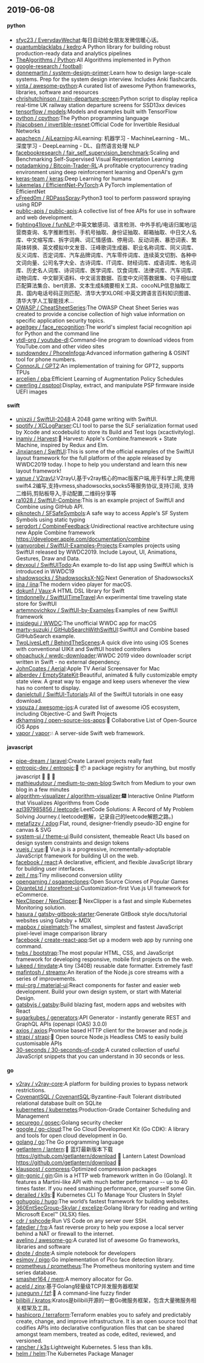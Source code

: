 ## 2019-06-08

#### python
* [sfyc23 / EverydayWechat](https://github.com/sfyc23/EverydayWechat):每日自动给女朋友发微信暖心话。
* [quantumblacklabs / kedro](https://github.com/quantumblacklabs/kedro):A Python library for building robust production-ready data and analytics pipelines
* [TheAlgorithms / Python](https://github.com/TheAlgorithms/Python):All Algorithms implemented in Python
* [google-research / football](https://github.com/google-research/football):
* [donnemartin / system-design-primer](https://github.com/donnemartin/system-design-primer):Learn how to design large-scale systems. Prep for the system design interview. Includes Anki flashcards.
* [vinta / awesome-python](https://github.com/vinta/awesome-python):A curated list of awesome Python frameworks, libraries, software and resources
* [chrishutchinson / train-departure-screen](https://github.com/chrishutchinson/train-departure-screen):Python script to display replica real-time UK railway station departure screens for SSD13xx devices
* [tensorflow / models](https://github.com/tensorflow/models):Models and examples built with TensorFlow
* [python / cpython](https://github.com/python/cpython):The Python programming language
* [jhjacobsen / invertible-resnet](https://github.com/jhjacobsen/invertible-resnet):Official Code for Invertible Residual Networks
* [apachecn / AiLearning](https://github.com/apachecn/AiLearning):AiLearning: 机器学习 - MachineLearning - ML、深度学习 - DeepLearning - DL、自然语言处理 NLP
* [facebookresearch / fair_self_supervision_benchmark](https://github.com/facebookresearch/fair_self_supervision_benchmark):Scaling and Benchmarking Self-Supervised Visual Representation Learning
* [notadamking / Bitcoin-Trader-RL](https://github.com/notadamking/Bitcoin-Trader-RL):A profitable cryptocurrency trading environment using deep reinforcement learning and OpenAI's gym
* [keras-team / keras](https://github.com/keras-team/keras):Deep Learning for humans
* [lukemelas / EfficientNet-PyTorch](https://github.com/lukemelas/EfficientNet-PyTorch):A PyTorch implementation of EfficientNet
* [xFreed0m / RDPassSpray](https://github.com/xFreed0m/RDPassSpray):Python3 tool to perform password spraying using RDP
* [public-apis / public-apis](https://github.com/public-apis/public-apis):A collective list of free APIs for use in software and web development.
* [fighting41love / funNLP](https://github.com/fighting41love/funNLP):中英文敏感词、语言检测、中外手机/电话归属地/运营商查询、名字推断性别、手机号抽取、身份证抽取、邮箱抽取、中日文人名库、中文缩写库、拆字词典、词汇情感值、停用词、反动词表、暴恐词表、繁简体转换、英文模拟中文发音、汪峰歌词生成器、职业名称词库、同义词库、反义词库、否定词库、汽车品牌词库、汽车零件词库、连续英文切割、各种中文词向量、公司名字大全、古诗词库、IT词库、财经词库、成语词库、地名词库、历史名人词库、诗词词库、医学词库、饮食词库、法律词库、汽车词库、动物词库、中文聊天语料、中文谣言数据、百度中文问答数据集、句子相似度匹配算法集合、bert资源、文本生成&摘要相关工具、cocoNLP信息抽取工具、国内电话号码正则匹配、清华大学XLORE:中英文跨语言百科知识图谱、清华大学人工智能技术…
* [OWASP / CheatSheetSeries](https://github.com/OWASP/CheatSheetSeries):The OWASP Cheat Sheet Series was created to provide a concise collection of high value information on specific application security topics.
* [ageitgey / face_recognition](https://github.com/ageitgey/face_recognition):The world's simplest facial recognition api for Python and the command line
* [ytdl-org / youtube-dl](https://github.com/ytdl-org/youtube-dl):Command-line program to download videos from YouTube.com and other video sites
* [sundowndev / PhoneInfoga](https://github.com/sundowndev/PhoneInfoga):Advanced information gathering & OSINT tool for phone numbers.
* [ConnorJL / GPT2](https://github.com/ConnorJL/GPT2):An implementation of training for GPT2, supports TPUs
* [arcelien / pba](https://github.com/arcelien/pba):Efficient Learning of Augmentation Policy Schedules
* [cwerling / psptool](https://github.com/cwerling/psptool):Display, extract, and manipulate PSP firmware inside UEFI images

#### swift
* [unixzii / SwiftUI-2048](https://github.com/unixzii/SwiftUI-2048):A 2048 game writing with SwiftUI.
* [spotify / XCLogParser](https://github.com/spotify/XCLogParser):CLI tool to parse the SLF serialization format used by Xcode and xcodebuild to store its Build and Test logs (xcactivitylog).
* [inamiy / Harvest](https://github.com/inamiy/Harvest):🌾
Harvest: Apple's Combine.framework + State Machine, inspired by Redux and Elm.
* [Jinxiansen / SwiftUI](https://github.com/Jinxiansen/SwiftUI):This is some of the official examples of the SwiftUI layout framework for the full platform of the apple released by WWDC2019 today. I hope to help you understand and learn this new layout framework!
* [yanue / V2rayU](https://github.com/yanue/V2rayU):V2rayU,基于v2ray核心的mac版客户端,用于科学上网,使用swift4.2编写,支持vmess,shadowsocks,socks5等服务协议,支持订阅, 支持二维码,剪贴板导入,手动配置,二维码分享等
* [ra1028 / SwiftUI-Combine](https://github.com/ra1028/SwiftUI-Combine):This is an example project of SwiftUI and Combine using GitHub API.
* [piknotech / SFSafeSymbols](https://github.com/piknotech/SFSafeSymbols):A safe way to access Apple's SF System Symbols using static typing
* [sergdort / CombineFeedback](https://github.com/sergdort/CombineFeedback):Unidirectional reactive architecture using new Apple Combine framework https://developer.apple.com/documentation/combine
* [ivanvorobei / SwiftUI-Examples-Projects](https://github.com/ivanvorobei/SwiftUI-Examples-Projects):Examples projects using SwiftUI released by WWDC2019. Include Layout, UI, Animations, Gestures, Draw and Data.
* [devxoul / SwiftUITodo](https://github.com/devxoul/SwiftUITodo):An example to-do list app using SwiftUI which is introduced in WWDC19
* [shadowsocks / ShadowsocksX-NG](https://github.com/shadowsocks/ShadowsocksX-NG):Next Generation of ShadowsocksX
* [iina / iina](https://github.com/iina/iina):The modern video player for macOS.
* [dokun1 / Vaux](https://github.com/dokun1/Vaux):A HTML DSL library for Swift
* [timdonnelly / SwiftUITimeTravel](https://github.com/timdonnelly/SwiftUITimeTravel):An experimental time traveling state store for SwiftUI
* [artemnovichkov / SwiftUI-by-Examples](https://github.com/artemnovichkov/SwiftUI-by-Examples):Examples of new SwiftUI framework
* [insidegui / WWDC](https://github.com/insidegui/WWDC):The unofficial WWDC app for macOS
* [marty-suzuki / GitHubSearchWithSwiftUI](https://github.com/marty-suzuki/GitHubSearchWithSwiftUI):SwiftUI and Combine based GitHubSearch example.
* [TwoLivesLeft / BehindTheScenes](https://github.com/TwoLivesLeft/BehindTheScenes):A quick dive into using iOS Scenes with conventional UIKit and SwiftUI hosted controllers
* [ohoachuck / wwdc-downloader](https://github.com/ohoachuck/wwdc-downloader):WWDC 2019 video downloader script written in Swift - no external dependency.
* [JohnCoates / Aerial](https://github.com/JohnCoates/Aerial):Apple TV Aerial Screensaver for Mac
* [alberdev / EmptyStateKit](https://github.com/alberdev/EmptyStateKit):Beautiful, animated & fully customizable empty state view. A great way to engage and keep users whenever the view has no content to display.
* [danielctull / SwiftUI-Tutorials](https://github.com/danielctull/SwiftUI-Tutorials):All of the SwiftUI tutorials in one easy download.
* [vsouza / awesome-ios](https://github.com/vsouza/awesome-ios):A curated list of awesome iOS ecosystem, including Objective-C and Swift Projects
* [dkhamsing / open-source-ios-apps](https://github.com/dkhamsing/open-source-ios-apps):📱
Collaborative List of Open-Source iOS Apps
* [vapor / vapor](https://github.com/vapor/vapor):💧
A server-side Swift web framework.

#### javascript
* [pipe-dream / laravel](https://github.com/pipe-dream/laravel):Create Laravel projects really fast
* [entropic-dev / entropic](https://github.com/entropic-dev/entropic):🦝
📦
a package registry for anything, but mostly javascript 🦝 🦝 🦝
* [mathieudutour / medium-to-own-blog](https://github.com/mathieudutour/medium-to-own-blog):Switch from Medium to your own blog in a few minutes
* [algorithm-visualizer / algorithm-visualizer](https://github.com/algorithm-visualizer/algorithm-visualizer):🎆
Interactive Online Platform that Visualizes Algorithms from Code
* [azl397985856 / leetcode](https://github.com/azl397985856/leetcode):LeetCode Solutions: A Record of My Problem Solving Journey.( leetcode题解，记录自己的leetcode解题之路。)
* [metafizzy / zdog](https://github.com/metafizzy/zdog):Flat, round, designer-friendly pseudo-3D engine for canvas & SVG
* [system-ui / theme-ui](https://github.com/system-ui/theme-ui):Build consistent, themeable React UIs based on design system constraints and design tokens
* [vuejs / vue](https://github.com/vuejs/vue):🖖
Vue.js is a progressive, incrementally-adoptable JavaScript framework for building UI on the web.
* [facebook / react](https://github.com/facebook/react):A declarative, efficient, and flexible JavaScript library for building user interfaces.
* [zeit / ms](https://github.com/zeit/ms):Tiny milisecond conversion utility
* [opengaming / osgameclones](https://github.com/opengaming/osgameclones):Open Source Clones of Popular Games
* [DivanteLtd / storefront-ui](https://github.com/DivanteLtd/storefront-ui):Customization-first Vue.js UI framework for eCommerce.
* [NexClipper / NexClipper](https://github.com/NexClipper/NexClipper):🐳
NexClipper is a fast and simple Kubernetes Monitoring solution.
* [hasura / gatsby-gitbook-starter](https://github.com/hasura/gatsby-gitbook-starter):Generate GitBook style docs/tutorial websites using Gatsby + MDX
* [mapbox / pixelmatch](https://github.com/mapbox/pixelmatch):The smallest, simplest and fastest JavaScript pixel-level image comparison library
* [facebook / create-react-app](https://github.com/facebook/create-react-app):Set up a modern web app by running one command.
* [twbs / bootstrap](https://github.com/twbs/bootstrap):The most popular HTML, CSS, and JavaScript framework for developing responsive, mobile first projects on the web.
* [lukeed / tinydate](https://github.com/lukeed/tinydate):A tiny (340B) reusable date formatter. Extremely fast!
* [mafintosh / streamx](https://github.com/mafintosh/streamx):An iteration of the Node.js core streams with a series of improvements.
* [mui-org / material-ui](https://github.com/mui-org/material-ui):React components for faster and easier web development. Build your own design system, or start with Material Design.
* [gatsbyjs / gatsby](https://github.com/gatsbyjs/gatsby):Build blazing fast, modern apps and websites with React
* [sugarkubes / generators](https://github.com/sugarkubes/generators):API Generator - instantly generate REST and GraphQL APIs (openapi (OAS) 3.0.0)
* [axios / axios](https://github.com/axios/axios):Promise based HTTP client for the browser and node.js
* [strapi / strapi](https://github.com/strapi/strapi):🚀
Open source Node.js Headless CMS to easily build customisable APIs
* [30-seconds / 30-seconds-of-code](https://github.com/30-seconds/30-seconds-of-code):A curated collection of useful JavaScript snippets that you can understand in 30 seconds or less.

#### go
* [v2ray / v2ray-core](https://github.com/v2ray/v2ray-core):A platform for building proxies to bypass network restrictions.
* [CovenantSQL / CovenantSQL](https://github.com/CovenantSQL/CovenantSQL):Byzantine-Fault Tolerant distributed relational database built on SQLite
* [kubernetes / kubernetes](https://github.com/kubernetes/kubernetes):Production-Grade Container Scheduling and Management
* [securego / gosec](https://github.com/securego/gosec):Golang security checker
* [google / go-cloud](https://github.com/google/go-cloud):The Go Cloud Development Kit (Go CDK): A library and tools for open cloud development in Go.
* [golang / go](https://github.com/golang/go):The Go programming language
* [getlantern / lantern](https://github.com/getlantern/lantern):🔴
蓝灯最新版本下载 https://github.com/getlantern/download
🔴
Lantern Latest Download https://github.com/getlantern/download
🔴
* [klauspost / compress](https://github.com/klauspost/compress):Optimized compression packages
* [gin-gonic / gin](https://github.com/gin-gonic/gin):Gin is a HTTP web framework written in Go (Golang). It features a Martini-like API with much better performance -- up to 40 times faster. If you need smashing performance, get yourself some Gin.
* [derailed / k9s](https://github.com/derailed/k9s):🐶
Kubernetes CLI To Manage Your Clusters In Style!
* [gohugoio / hugo](https://github.com/gohugoio/hugo):The world’s fastest framework for building websites.
* [360EntSecGroup-Skylar / excelize](https://github.com/360EntSecGroup-Skylar/excelize):Golang library for reading and writing Microsoft Excel™ (XLSX) files.
* [cdr / sshcode](https://github.com/cdr/sshcode):Run VS Code on any server over SSH.
* [fatedier / frp](https://github.com/fatedier/frp):A fast reverse proxy to help you expose a local server behind a NAT or firewall to the internet.
* [avelino / awesome-go](https://github.com/avelino/awesome-go):A curated list of awesome Go frameworks, libraries and software
* [dnote / dnote](https://github.com/dnote/dnote):A simple notebook for developers
* [esimov / pigo](https://github.com/esimov/pigo):Go implementation of Pico face detection library.
* [prometheus / prometheus](https://github.com/prometheus/prometheus):The Prometheus monitoring system and time series database.
* [smasher164 / mem](https://github.com/smasher164/mem):A memory allocator for Go.
* [aceld / zinx](https://github.com/aceld/zinx):基于Golang轻量级TCP并发服务器框架
* [junegunn / fzf](https://github.com/junegunn/fzf):🌸
A command-line fuzzy finder
* [bilibili / kratos](https://github.com/bilibili/kratos):Kratos是bilibili开源的一套Go微服务框架，包含大量微服务相关框架及工具。
* [hashicorp / terraform](https://github.com/hashicorp/terraform):Terraform enables you to safely and predictably create, change, and improve infrastructure. It is an open source tool that codifies APIs into declarative configuration files that can be shared amongst team members, treated as code, edited, reviewed, and versioned.
* [rancher / k3s](https://github.com/rancher/k3s):Lightweight Kubernetes. 5 less than k8s.
* [helm / helm](https://github.com/helm/helm):The Kubernetes Package Manager
